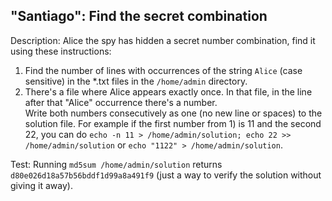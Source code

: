 ## "Santiago": Find the secret combination

Description: Alice the spy has hidden a secret number combination, find it using these instructions:  
1) Find the number of lines with occurrences of the string `Alice` (case sensitive) in the *.txt files in the `/home/admin` directory.  
2) There's a file where Alice appears exactly once. In that file, in the line after that "Alice" occurrence there's a number.  
Write both numbers consecutively as one (no new line or spaces) to the solution file. For example if the first number from 1) is 11 and the second 22, you can do `echo -n 11 > /home/admin/solution; echo 22 >> /home/admin/solution` or `echo "1122" > /home/admin/solution`.  
  
Test: Running `md5sum /home/admin/solution` returns `d80e026d18a57b56bddf1d99a8a491f9` (just a way to verify the solution without giving it away).  

